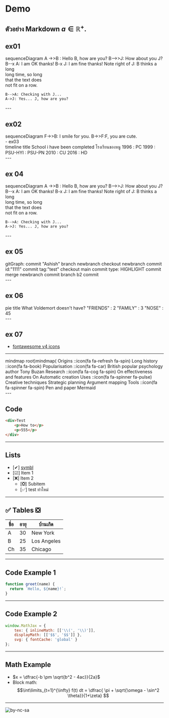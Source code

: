 # Demo
ตัวอย่าง **Markdown** $a \in \mathbb{R}^+$.
---

## ex01

<div class="mermaid">
sequenceDiagram
    A ->>B : Hello B, how are you?
    B-->>J: How about you J?
    B--x A: I am OK thanks!
    B-x J: I am fine thanks!
    Note right of J: B thinks a long<br/>long time, so long<br/>that the text does<br/>not fit on a row.

    B-->A: Checking with J...
    A->J: Yes... J, how are you?
</div>
---

## ex02

<div class="mermaid">
sequenceDiagram
    F->>B: I smile for you.
    B->>F:F, you are cute.
</div>
- ex03

<div class="mermaid">
timeline
    title School i have been completed โรงเรียนของหนู
    1996 : PC
    1999 : PSU-HYI
         : PSU-PN
    2010 : CU
    2016 : HD
</div>
---

## ex 04

<div class="mermaid">
sequenceDiagram
    A ->>B : Hello B, how are you?
    B-->>J: How about you J?
    B--x A: I am OK thanks!
    B-x J: I am fine thanks!
    Note right of J: B thinks a long<br/>long time, so long<br/>that the text does<br/>not fit on a row.

    B-->A: Checking with J...
    A->J: Yes... J, how are you?
</div>
---

## ex 05

<div class="mermaid">
gitGraph:
    commit "Ashish"
    branch newbranch
    checkout newbranch
    commit id:"1111"
    commit tag:"test"
    checkout main
    commit type: HIGHLIGHT
    commit
    merge newbranch
    commit
    branch b2
    commit
</div>
---

## ex 06

<div class="mermaid">
pie title What Voldemort doesn't have?
         "FRIENDS" : 2
         "FAMILY" : 3
         "NOSE" : 45
</div>
---

## ex 07
- [fontawesome v4 icons](https://fontawesome.com/v4/icons/)
---
<div class="mermaid">
mindmap
  root)mindmap(
    Origins
	::icon(fa fa-refresh fa-spin)
      Long history
      ::icon(fa fa-book)
      Popularisation
	  ::icon(fa fa-car)
        British popular psychology author Tony Buzan
    Research
	::icon(fa fa-cog fa-spin)
      On effectiveness<br/>and features
      On Automatic creation
        Uses
		::icon(fa fa-spinner fa-pulse)
            Creative techniques
            Strategic planning
            Argument mapping
    Tools
	::icon(fa fa-spinner fa-spin)
      Pen and paper
      Mermaid
</div>
---
	
## Code
```html
<div>Test
	<p>How to</p>
	<p>555</p>
</div>
```
---
## Lists
- [✔] [symbl](https://symbl.cc/)
- [☑] Item 1
- [❌] Item 2
  - [❎] Subitem
  - [✅] test ทำใหม่
---
## ✅ Tables ❎
| ชื่อ    | อายุ | บ้านเกิด    |
|--------|-----|-----------|
| A      | 30  | New York  |
| B      | 25  | Los Angeles|
| Ch     | 35  | Chicago   |
---
## Code Example 1
```js
function greet(name) {
  return `Hello, ${name}!`;
}
```
---
## Code Example 2
```js
window.MathJax = { 
	tex: { inlineMath: [['\\(', '\\)']], 
	displayMath: [['$$', '$$']] }, 
	svg: { fontCache: 'global' } 
}; 
```
---
## Math Example
- $x = \dfrac{-b \pm \sqrt{b^2 - 4ac}}{2a}$
- Block math: 
$$\int\limits_{t=1}^{\infty} f(t) dt = \dfrac{ \pi + \sqrt{\omega - \sin^2 \theta}}{1+\zeta} $$
---
![by-nc-sa](https://mirrors.creativecommons.org/presskit/buttons/88x31/png/by-nc-sa.png)
